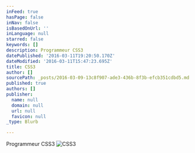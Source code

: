```yaml
---
inFeed: true
hasPage: false
inNav: false
isBasedOnUrl: ''
inLanguage: null
starred: false
keywords: []
description: Programmeur CSS3
datePublished: '2016-03-11T19:20:50.170Z'
dateModified: '2016-03-11T15:47:23.695Z'
title: CSS3
author: []
sourcePath: _posts/2016-03-09-13c8f907-ade3-436b-8f3b-efcb351cdbd5.md
published: true
authors: []
publisher:
  name: null
  domain: null
  url: null
  favicon: null
_type: Blurb

---
```

Programmeur CSS3
![CSS3](https://s3-us-west-2.amazonaws.com/the-grid-img/p/a8cf381156f9d4c24954487c493e71063ad3a577.png)
